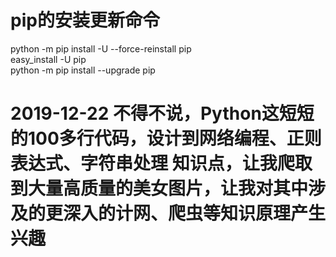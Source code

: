 # pip的安装更新命令
python -m pip install -U --force-reinstall pip  
easy_install -U pip  
python -m pip install --upgrade pip

# 2019-12-22 不得不说，Python这短短的100多行代码，设计到网络编程、正则表达式、字符串处理 知识点，让我爬取到大量高质量的美女图片，让我对其中涉及的更深入的计网、爬虫等知识原理产生兴趣
